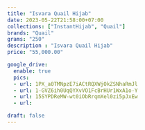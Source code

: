 ```yaml
---
title: "Isvara Quail Hijab"
date: 2023-05-22T21:58:00+07:00
collections: ["InstantHijab", "Quail"]
brands: "Quail"
grams: "250"
description : "Isvara Quail Hijab"
price: "55,000.00"

google_drive:
  enable: true
  pics:
  - url: 1PX_a0TMNpzE7iACtRQXWjOkZSNhaRmJl
  - url: 1-GVZ6ih0UqQYXvVO1FcBrHUr1WxA1o-Y
  - url: 15SYPDReMW-wt0iObRrqmXel0zi5pJxEw
  - url: 

draft: false
---
```


    
  
